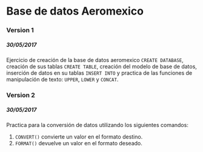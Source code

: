 <h1>Base de datos Aeromexico</h1>
<h3>Version 1</h3>
<h5>30/05/2017</h5>
Ejercicio de creación de la base de datos aeromexico <code>CREATE DATABASE</code>, creación de sus tablas <code>CREATE TABLE</code>, creación del modelo de base de datos, inserción de datos en su tablas <code>INSERT INTO</code> y practica de las funciones de manipulación de texto: <code>UPPER</code>, <code>LOWER</code> y <code>CONCAT</code>.
<h3>Version 2</h3>
<h5>30/05/2017</h5>
Practica para la conversión de datos utilizando los siguientes comandos:

1. <code>CONVERT()</code> convierte un valor en el formato destino.
2. <code>FORMAT()</code> devuelve un valor en el formato deseado.